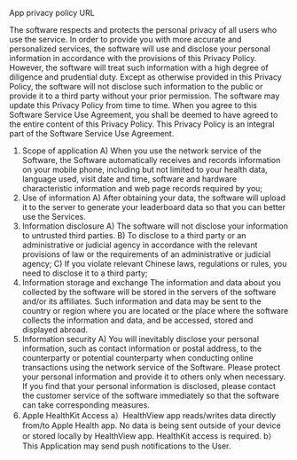 App privacy policy URL

The software respects and protects the personal privacy of all users who use the service.
In order to provide you with more accurate and personalized services, the software will use and disclose your personal information in accordance with the provisions of this Privacy Policy.
However, the software will treat such information with a high degree of diligence and prudential duty.
Except as otherwise provided in this Privacy Policy, the software will not disclose such information to the public or provide it to a third party without your prior permission.
The software may update this Privacy Policy from time to time.
When you agree to this Software Service Use Agreement, you shall be deemed to have agreed to the entire content of this Privacy Policy.
This Privacy Policy is an integral part of the Software Service Use Agreement.
1. Scope of application
A) When you use the network service of the Software, the Software automatically receives and records information on your mobile phone, including but not limited to your health data, language used, visit date and time, software and hardware characteristic information and web page records required by you;
2. Use of information
A) After obtaining your data, the software will upload it to the server to generate your leaderboard data so that you can better use the Services.
3. Information disclosure
A) The software will not disclose your information to untrusted third parties.
B) To disclose to a third party or an administrative or judicial agency in accordance with the relevant provisions of law or the requirements of an administrative or judicial agency;
C) If you violate relevant Chinese laws, regulations or rules, you need to disclose it to a third party;
4. Information storage and exchange
The information and data about you collected by the software will be stored in the servers of the software and/or its affiliates. Such information and data may be sent to the country or region where you are located or the place where the software collects the information and data, and be accessed, stored and displayed abroad.
5. Information security
A) You will inevitably disclose your personal information, such as contact information or postal address, to the counterparty or potential counterparty when conducting online transactions using the network service of the Software.
Please protect your personal information and provide it to others only when necessary.
If you find that your personal information is disclosed, please contact the customer service of the software immediately so that the software can take corresponding measures.
6. Apple HealthKit Access
a）HealthView app reads/writes data directly from/to Apple Health app. No data is being sent outside of your device or stored locally by HealthView app. HealthKit access is required.
b）This Application may send push notifications to the User.

